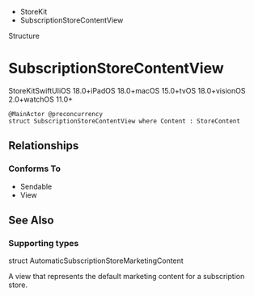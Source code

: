 

- StoreKit
-  SubscriptionStoreContentView 

Structure

# SubscriptionStoreContentView

StoreKitSwiftUIiOS 18.0+iPadOS 18.0+macOS 15.0+tvOS 18.0+visionOS 2.0+watchOS 11.0+

``` source
@MainActor @preconcurrency
struct SubscriptionStoreContentView where Content : StoreContent
```

## Relationships

### Conforms To

- Sendable
- View

## See Also

### Supporting types

struct AutomaticSubscriptionStoreMarketingContent

A view that represents the default marketing content for a subscription store.

